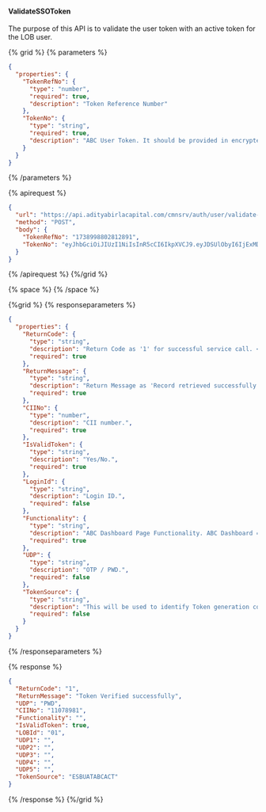 #### ValidateSSOToken

The purpose of this API is to validate the user token with an active token for the LOB user.

{% grid %}
{% parameters %}

```json
{
  "properties": {
    "TokenRefNo": {
      "type": "number",
      "required": true,
      "description": "Token Reference Number"
    },
    "TokenNo": {
      "type": "string",
      "required": true,
      "description": "ABC User Token. It should be provided in encrypted format"
    }
  }
}
```

{% /parameters %}

{% apirequest %}

```json
{
  "url": "https://api.adityabirlacapital.com/cmnsrv/auth/user/validate-sso-token",
  "method": "POST",
  "body": {
    "TokenRefNo": "1738998802812891",
    "TokenNo": "eyJhbGciOiJIUzI1NiIsInR5cCI6IkpXVCJ9.eyJDSUlObyI6IjExMDc4OTgxIiwiTE9CSWQiOiIwMSIsIkZ1bmN0aW9uYWxpdHkiOiJEIiwiRGF0ZSI6IjIwMjUtMDItMDhUMDc6MTM6MjIuODEwWiIsImlhdCI6MTczODk5ODgwMiwiZXhwIjoxNzM4OTk5NzAyfQ.o_jkn6zsjez0Q1V7fNWJPtK_CYOR_OBzODtoY8w78No"
  }
}
```

{% /apirequest %}
{%/grid %}

{% space %}
{% /space %}

{%grid %}
{% responseparameters %}

```json
{
  "properties": {
    "ReturnCode": {
      "type": "string",
      "description": "Return Code as '1' for successful service call. <Please Refer Below ReturnCode list>",
      "required": true
    },
    "ReturnMessage": {
      "type": "string",
      "description": "Return Message as 'Record retrieved successfully' for successful service call.",
      "required": true
    },
    "CIINo": {
      "type": "number",
      "description": "CII number.",
      "required": true
    },
    "IsValidToken": {
      "type": "string",
      "description": "Yes/No.",
      "required": true
    },
    "LoginId": {
      "type": "string",
      "description": "Login ID.",
      "required": false
    },
    "Functionality": {
      "type": "string",
      "description": "ABC Dashboard Page Functionality. ABC Dashboard = 'D'.",
      "required": true
    },
    "UDP": {
      "type": "string",
      "description": "OTP / PWD.",
      "required": false
    },
    "TokenSource": {
      "type": "string",
      "description": "This will be used to identify Token generation consumer. Example: 1) For Mobile App - ABCMobileApp.",
      "required": false
    }
  }
}
```

{% /responseparameters %}

{% response %}

```json
{
  "ReturnCode": "1",
  "ReturnMessage": "Token Verified successfully",
  "UDP": "PWD",
  "CIINo": "11078981",
  "Functionality": "",
  "IsValidToken": true,
  "LOBId": "01",
  "UDP1": "",
  "UDP2": "",
  "UDP3": "",
  "UDP4": "",
  "UDP5": "",
  "TokenSource": "ESBUATABCACT"
}
```

{% /response %}
{%/grid %}
